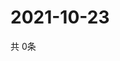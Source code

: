 # 2021-10-23
  共 0条

  <!-- BEGIN -->
  <!-- 最后更新时间Sat Oct 23 2021 01:52:59 GMT+0000 (Coordinated Universal Time) -->
  
  <!-- END -->
  
  